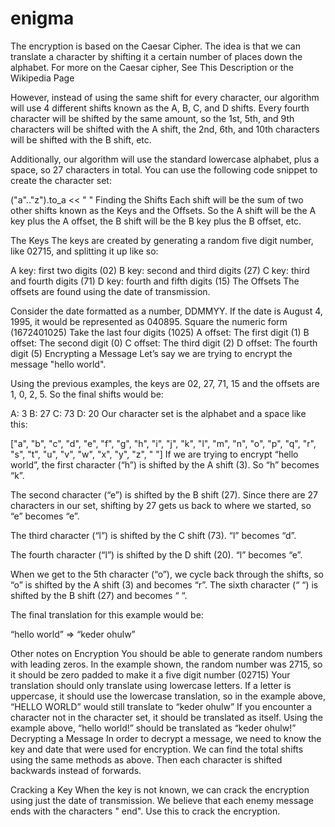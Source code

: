 # enigma

The encryption is based on the Caesar Cipher. The idea is that we can translate a character by shifting it a certain number of places down the alphabet. For more on the Caesar cipher, See This Description or the Wikipedia Page

However, instead of using the same shift for every character, our algorithm will use 4 different shifts known as the A, B, C, and D shifts. Every fourth character will be shifted by the same amount, so the 1st, 5th, and 9th characters will be shifted with the A shift, the 2nd, 6th, and 10th characters will be shifted with the B shift, etc.

Additionally, our algorithm will use the standard lowercase alphabet, plus a space, so 27 characters in total. You can use the following code snippet to create the character set:

("a".."z").to_a << " "
Finding the Shifts
Each shift will be the sum of two other shifts known as the Keys and the Offsets. So the A shift will be the A key plus the A offset, the B shift will be the B key plus the B offset, etc.

The Keys
The keys are created by generating a random five digit number, like 02715, and splitting it up like so:

A key: first two digits (02)
B key: second and third digits (27)
C key: third and fourth digits (71)
D key: fourth and fifth digits (15)
The Offsets
The offsets are found using the date of transmission.

Consider the date formatted as a number, DDMMYY. If the date is August 4, 1995, it would be represented as 040895.
Square the numeric form (1672401025)
Take the last four digits (1025)
A offset: The first digit (1)
B offset: The second digit (0)
C offset: The third digit (2)
D offset: The fourth digit (5)
Encrypting a Message
Let’s say we are trying to encrypt the message "hello world".

Using the previous examples, the keys are 02, 27, 71, 15 and the offsets are 1, 0, 2, 5. So the final shifts would be:

A: 3
B: 27
C: 73
D: 20
Our character set is the alphabet and a space like this:

["a", "b", "c", "d", "e", "f", "g", "h", "i", "j", "k", "l", "m", "n", "o", "p", "q", "r", "s", "t", "u", "v", "w", "x", "y", "z", " "]
If we are trying to encrypt “hello world”, the first character (“h”) is shifted by the A shift (3). So “h” becomes “k”.

The second character (“e”) is shifted by the B shift (27). Since there are 27 characters in our set, shifting by 27 gets us back to where we started, so “e” becomes “e”.

The third character (“l”) is shifted by the C shift (73). “l” becomes “d”.

The fourth character (“l”) is shifted by the D shift (20). “l” becomes “e”.

When we get to the 5th character (“o”), we cycle back through the shifts, so “o” is shifted by the A shift (3) and becomes “r”. The sixth character (“ “) is shifted by the B shift (27) and becomes “ “.

The final translation for this example would be:

“hello world” => “keder ohulw”

Other notes on Encryption
You should be able to generate random numbers with leading zeros. In the example shown, the random number was 2715, so it should be zero padded to make it a five digit number (02715)
Your translation should only translate using lowercase letters. If a letter is uppercase, it should use the lowercase translation, so in the example above, “HELLO WORLD” would still translate to “keder ohulw”
If you encounter a character not in the character set, it should be translated as itself. Using the example above, “hello world!” should be translated as “keder ohulw!”
Decrypting a Message
In order to decrypt a message, we need to know the key and date that were used for encryption. We can find the total shifts using the same methods as above. Then each character is shifted backwards instead of forwards.

Cracking a Key
When the key is not known, we can crack the encryption using just the date of transmission. We believe that each enemy message ends with the characters " end". Use this to crack the encryption.

